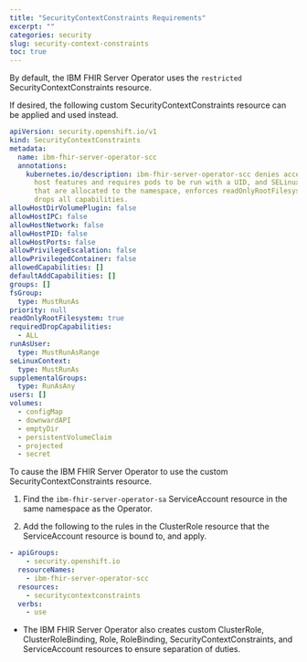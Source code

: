 ```yaml
---
title: "SecurityContextConstraints Requirements"
excerpt: ""
categories: security
slug: security-context-constraints
toc: true
---
```


By default, the IBM FHIR Server Operator uses the `restricted` SecurityContextConstraints resource.

If desired, the following custom SecurityContextConstraints resource can be applied and used instead.

```yaml
apiVersion: security.openshift.io/v1
kind: SecurityContextConstraints
metadata:
  name: ibm-fhir-server-operator-scc
  annotations:
    kubernetes.io/description: ibm-fhir-server-operator-scc denies access to all
      host features and requires pods to be run with a UID, and SELinux context
      that are allocated to the namespace, enforces readOnlyRootFilesystem, and
      drops all capabilities.
allowHostDirVolumePlugin: false
allowHostIPC: false
allowHostNetwork: false
allowHostPID: false
allowHostPorts: false
allowPrivilegeEscalation: false
allowPrivilegedContainer: false
allowedCapabilities: []
defaultAddCapabilities: []
groups: []
fsGroup:
  type: MustRunAs
priority: null
readOnlyRootFilesystem: true
requiredDropCapabilities:
  - ALL
runAsUser:
  type: MustRunAsRange
seLinuxContext:
  type: MustRunAs
supplementalGroups:
  type: RunAsAny
users: []
volumes:
  - configMap
  - downwardAPI
  - emptyDir
  - persistentVolumeClaim
  - projected
  - secret
```

To cause the IBM FHIR Server Operator to use the custom SecurityContextConstraints resource.

1. Find the `ibm-fhir-server-operator-sa` ServiceAccount resource in the same namespace as the Operator.

2. Add the following to the rules in the ClusterRole resource that the ServiceAccount resource is bound to, and apply.

```yaml
- apiGroups:
    - security.openshift.io
  resourceNames:
    - ibm-fhir-server-operator-scc
  resources:
    - securitycontextconstraints
  verbs:
    - use
```

* The IBM FHIR Server Operator also creates custom ClusterRole, ClusterRoleBinding, Role, RoleBinding, SecurityContextConstraints, and ServiceAccount resources to ensure separation of duties.

